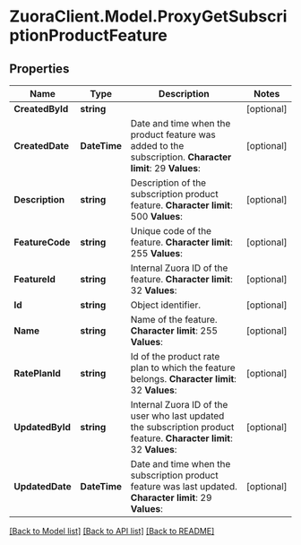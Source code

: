 # ZuoraClient.Model.ProxyGetSubscriptionProductFeature

## Properties

Name | Type | Description | Notes
------------ | ------------- | ------------- | -------------
**CreatedById** | **string** |  | [optional] 
**CreatedDate** | **DateTime** |  Date and time when the product feature was added to the subscription. **Character limit**: 29 **Values**:  | [optional] 
**Description** | **string** |  Description of the subscription product feature. **Character limit**: 500 **Values**:  | [optional] 
**FeatureCode** | **string** |  Unique code of the feature. **Character limit**: 255 **Values**:  | [optional] 
**FeatureId** | **string** |  Internal Zuora ID of the feature. **Character limit**: 32 **Values**:  | [optional] 
**Id** | **string** | Object identifier. | [optional] 
**Name** | **string** |  Name of the feature. **Character limit**: 255 **Values**:  | [optional] 
**RatePlanId** | **string** |  Id of the product rate plan to which the feature belongs. **Character limit**: 32 **Values**:  | [optional] 
**UpdatedById** | **string** |  Internal Zuora ID of the user who last updated the subscription product feature. **Character limit**: 32 **Values**:  | [optional] 
**UpdatedDate** | **DateTime** |  Date and time when the subscription product feature was last updated. **Character limit**: 29 **Values**:  | [optional] 

[[Back to Model list]](../README.md#documentation-for-models) [[Back to API list]](../README.md#documentation-for-api-endpoints) [[Back to README]](../README.md)

